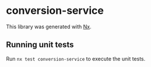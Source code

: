 # conversion-service

This library was generated with [Nx](https://nx.dev).

## Running unit tests

Run `nx test conversion-service` to execute the unit tests.
